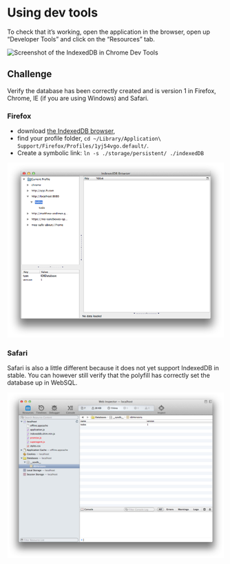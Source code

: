 # Using dev tools

To check that it’s working, open the application in the browser, open up “Developer Tools” and click on the “Resources” tab.

![Screenshot of the IndexedDB in Chrome Dev Tools](./safari.jpg)

## Challenge

Verify the database has been correctly created and is version 1 in Firefox, Chrome, IE (if you are using Windows) and Safari.

### Firefox

- download [the IndexedDB browser](https://addons.mozilla.org/en-us/firefox/addon/indexeddb-browser/),
- find your profile folder, `cd ~/Library/Application\ Support/Firefox/Profiles/1yj54vgo.default/`.
- Create a symbolic link: `ln -s ./storage/persistent/ ./indexedDB`

![Firefox IndexedDB Dev Tools](./firefox.png)

### Safari

Safari is also a little different because it does not yet support IndexedDB in stable.  You can however still verify that the polyfill has correctly set the database up in WebSQL.

![Safari IndexedDB Dev Tools](./safari.png)